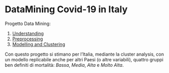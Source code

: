 # DataMining Covid-19 in Italy

Progetto Data Mining:

1. [Understanding](https://nbviewer.jupyter.org/github/LorenzoPratesi/DataMining-Covid19-Italy/blob/main/notebooks/Covid-19-Data-Understanding.ipynb)
2. [Preprocessing](https://nbviewer.jupyter.org/github/LorenzoPratesi/DataMining-Covid19-Italy/blob/main/notebooks/Covid-19-Data-Preprocessing.ipynb)
3. [Modelling and Clustering](https://nbviewer.jupyter.org/github/LorenzoPratesi/DataMining-Covid19-Italy/blob/main/notebooks/Covid-19-Data-Clustering.ipynb)

Con questo progetto si stimano per l’Italia, mediante la cluster analysis, con un modello replicabile anche per altri Paesi (o altre variabili), quattro gruppi ben definiti di mortalità: *Bassa*, *Media*, *Alta* e *Molto Alta*.
